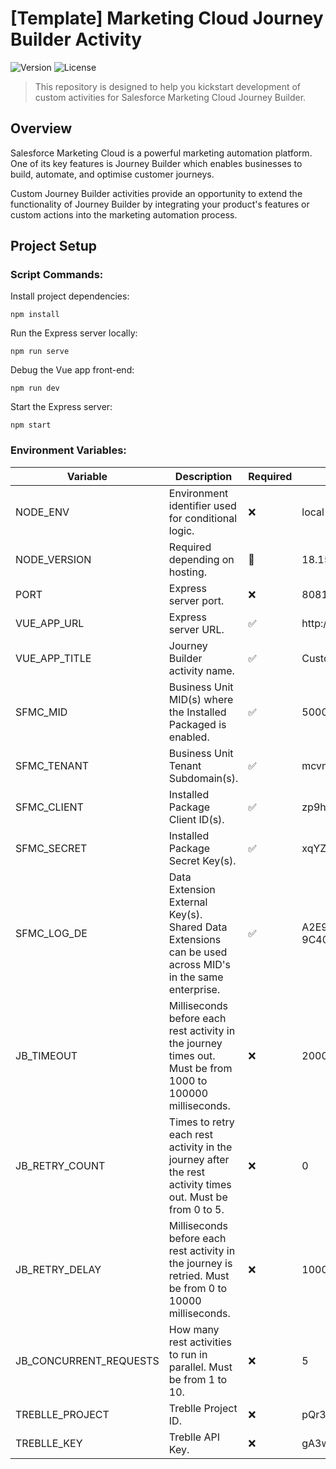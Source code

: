 # [Template] Marketing Cloud Journey Builder Activity

![Version](https://img.shields.io/badge/dynamic/json?url=https%3A%2F%2Fraw.githubusercontent.com%2Fyusrimathews%2Fmc-journey-activity%2Fmain%2Fpackage.json&query=%24.version&label=version&color=bright)
![License](https://img.shields.io/badge/dynamic/json?url=https%3A%2F%2Fraw.githubusercontent.com%2Fyusrimathews%2Fmc-journey-activity%2Fmain%2Fpackage.json&query=%24.license&label=license)

> This repository is designed to help you kickstart development of custom activities for Salesforce Marketing Cloud Journey Builder.

## Overview
Salesforce Marketing Cloud is a powerful marketing automation platform. One of its key features is Journey Builder which enables businesses to build, automate, and optimise customer journeys.

Custom Journey Builder activities provide an opportunity to extend the functionality of Journey Builder by integrating your product's features or custom actions into the marketing automation process.

## Project Setup
### Script Commands:
Install project dependencies:
```
npm install
```

Run the Express server locally:
```
npm run serve
```

Debug the Vue app front-end:
```
npm run dev
```

Start the Express server:
```
npm start
```

### Environment Variables:
| Variable | Description | Required | Default or Sample |
|---|---|---|---|
| NODE_ENV | Environment identifier used for conditional logic. | ❌ | local |
| NODE_VERSION | Required depending on hosting. | 🤔 | 18.15.0 |
| PORT | Express server port. | ❌ | 8081 |
| VUE_APP_URL | Express server URL. | ✅ | http://localhost:8081/ |
| VUE_APP_TITLE | Journey Builder activity name. | ✅ | Custom Activity |
| SFMC_MID |  Business Unit MID(s) where the Installed Packaged is enabled. | ✅ | 500042165 |
| SFMC_TENANT |  Business Unit Tenant Subdomain(s). | ✅ | mcvnkblwyrzgidx3m-u2qpk-tsfh |
| SFMC_CLIENT |  Installed Package Client ID(s). | ✅ | zp9hxgqo84e2nyz26rpkp3m9 |
| SFMC_SECRET |  Installed Package Secret Key(s). | ✅ | xqYZXcBhJ39sLmPxRvVkdGqR |
| SFMC_LOG_DE |  Data Extension External Key(s). Shared Data Extensions can be used across MID's in the same enterprise. | ✅ | A2E9F753-6D1C-4B8F-A1CD-9C408BF2E7A0 |
| JB_TIMEOUT | Milliseconds before each rest activity in the journey times out. Must be from 1000 to 100000 milliseconds. | ❌ | 20000 |
| JB_RETRY_COUNT | Times to retry each rest activity in the journey after the rest activity times out. Must be from 0 to 5. | ❌ | 0 |
| JB_RETRY_DELAY | Milliseconds before each rest activity in the journey is retried. Must be from 0 to 10000 milliseconds. | ❌ | 1000 |
| JB_CONCURRENT_REQUESTS | How many rest activities to run in parallel. Must be from 1 to 10. | ❌ | 5 |
| TREBLLE_PROJECT | Treblle Project ID.  | ❌ | pQr3XsT4uV5wYz6 |
| TREBLLE_KEY | Treblle API Key. | ❌ | gA3wMzxRQpLsYb1eXsNhFd2VoTkQUZkf |

